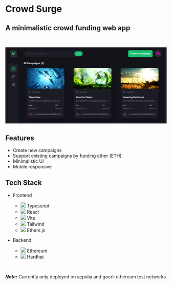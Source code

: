 # Crowd Surge

## A minimalistic crowd funding web app

<br>

![image](./images/home.png)

## Features

- Create new campaigns
- Support existing campaigns by funding ether (ETH)
- Minimalistic UI
- Mobile responsive

## Tech Stack

- Frontend
  - <img src="https://cdn.iconscout.com/icon/free/png-256/free-typescript-1174965.png?f=avif&w=128" width="20"> Typescript
  - <img src="https://cdn.iconscout.com/icon/free/png-256/free-logo-1889531-1597591.png?f=avif&w=128" width="20"> React
  - <img src="https://vitejs.dev/logo.svg" width="20"> Vite
  - <img src="https://tailwindcss.com/favicons/favicon-32x32.png?v=3" width="20"> Tailwind
  - <img src="https://seeklogo.com/images/E/ethers-logo-D5B86204D8-seeklogo.com.png" width="20"> Ethers.js

- Backend
  - <img src="https://cdn.iconscout.com/icon/free/png-256/free-ethereum-1-283135.png?f=avif&w=128" width="20"> Ethereum
  - <img src="https://hardhat.org/favicon.ico" width="20"> Hardhat

<br>

***Note*:** Currently only deployed on sepolia and goerli ethereum test networks